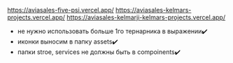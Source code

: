 https://aviasales-five-psi.vercel.app/
https://aviasales-kelmars-projects.vercel.app/
https://aviasales-kelmarji-kelmars-projects.vercel.app/

- не нужно использовать больше 1го тернарника в выражении✔️
- иконки выносим в папку assets✔️
- папки stroe, services не должны быть в compoinents✔️
